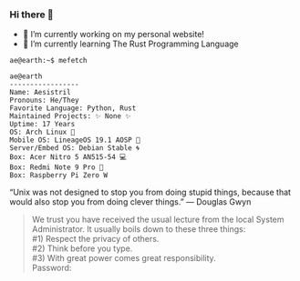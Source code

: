 ### Hi there 👋

- 🔨 I’m currently working on my personal website!
- 📖 I’m currently learning The Rust Programming Language

```
ae@earth:~$ mefetch 

ae@earth
-----------------
Name: Aesistril
Pronouns: He/They
Favorite Language: Python, Rust
Maintained Projects: ✨ None ✨
Uptime: 17 Years
OS: Arch Linux 🐧
Mobile OS: LineageOS 19.1 AOSP 🤖
Server/Embed OS: Debian Stable 🌀
Box: Acer Nitro 5 AN515-54 💻
Box: Redmi Note 9 Pro 📱
Box: Raspberry Pi Zero W
```
“Unix was not designed to stop you from doing stupid things, because that would also stop you from doing clever things.”
— Douglas Gwyn

> We trust you have received the usual lecture from the local System Administrator. It usually boils down to these three things:  
#1) Respect the privacy of others.  
#2) Think before you type.  
#3) With great power comes great responsibility.  
Password:

<!--
**Aesistril/Aesistril** is a ✨ _special_ ✨ repository because its `README.md` (this file) appears on your GitHub profile.

Here are some ideas to get you started:

- 🔭 I’m currently working on ...
- 🌱 I’m currently learning ...
- 👯 I’m looking to collaborate on ...
- 🤔 I’m looking for help with ...
- 💬 Ask me about ...
- 📫 How to reach me: ...
- 😄 Pronouns: ...
- ⚡ Fun fact: ...
-->

